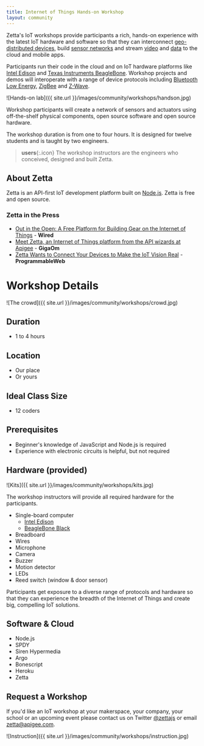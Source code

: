 ```yaml
---
title: Internet of Things Hands-on Workshop
layout: community
---
```


Zetta's IoT workshops provide participants a rich, hands-on experience with the latest IoT hardware and software so that they can interconnect [geo-distributed devices](http://en.wikipedia.org/wiki/Distributed_computing), build [sensor networks](http://www.ece.gatech.edu/research/labs/bwn/actors/) and stream [video](http://en.wikipedia.org/wiki/Streaming_media) and [data](http://en.wikipedia.org/wiki/WebSocket) to the cloud and mobile apps.

Participants run their code in the cloud and on IoT hardware platforms like [Intel Edison](http://www.intel.com/content/www/us/en/do-it-yourself/edison.html) and [Texas Instruments BeagleBone](http://www.ti.com/tool/beaglebk?DCMP=PPC_Google_TI&k_clickid=3a482c21-c619-1449-a25f-0000454eb959). Workshop projects and demos will interoperate with a range of device protocols including [Bluetooth Low Energy](http://en.wikipedia.org/wiki/Bluetooth_low_energy), [ZigBee](http://www.zigbee.org/) and [Z-Wave](http://www.z-wave.com/).


![Hands-on lab]({{ site.url }}/images/community/workshops/handson.jpg)

Workshop participants will create a network of sensors and actuators using off-the-shelf physical components, open source software and open source hardware.

The workshop duration is from one to four hours. It is designed for twelve students and is taught by two engineers. 

> **users**{:.icon} The workshop instructors are the engineers who conceived, designed and built Zetta.


## About Zetta 

Zetta is an API-first IoT development platform built on [Node.js](http://nodejs.org/). Zetta is free and open source.

### Zetta in the Press

* [Out in the Open: A Free Platform for Building Gear on the Internet of Things](http://www.wired.com/2014/09/zetta/) - **Wired**
* [Meet Zetta, an Internet of Things platform from the API wizards at Apigee](https://gigaom.com/2014/09/09/meet-zetta-an-internet-of-things-platform-from-the-api-wizards-at-apigee/) - **GigaOm**
* [Zetta Wants to Connect Your Devices to Make the IoT Vision Real](http://www.programmableweb.com/news/zetta-wants-to-connect-your-devices-to-make-iot-vision-real/2014/09/16) - **ProgrammableWeb**

# Workshop Details

![The crowd]({{ site.url }}/images/community/workshops/crowd.jpg)

## Duration

* 1 to 4 hours

## Location

* Our place
* Or yours

## Ideal Class Size

* 12 coders

## Prerequisites

* Beginner's knowledge of JavaScript and Node.js is required
* Experience with electronic circuits is helpful, but not required

## Hardware (provided)

![Kits]({{ site.url }}/images/community/workshops/kits.jpg)

The workshop instructors will provide all required hardware for the participants.

* Single-board computer
  * [Intel Edison](http://www.intel.com/content/www/us/en/do-it-yourself/edison.html)
  * [BeagleBone Black](http://www.ti.com/tool/beaglebk?DCMP=PPC_Google_TI&k_clickid=3a482c21-c619-1449-a25f-0000454eb959)
* Breadboard
* Wires
* Microphone
* Camera
* Buzzer
* Motion detector
* LEDs
* Reed switch (window & door sensor)

Participants get exposure to a diverse range of protocols and hardware so that they can experience the breadth of the Internet of Things and create big, compelling IoT solutions.

## Software & Cloud

* Node.js
* SPDY
* Siren Hypermedia
* Argo
* Bonescript
* Heroku
* Zetta

## Request a Workshop

If you'd like an IoT workshop at your makerspace, your company, your school or an upcoming event please contact us on Twitter [@zettajs](http://twitter.com/zettajs) or email [zetta@apigee.com](mailto:zetta@apigee.com).

![Instruction]({{ site.url }}/images/community/workshops/instruction.jpg)

